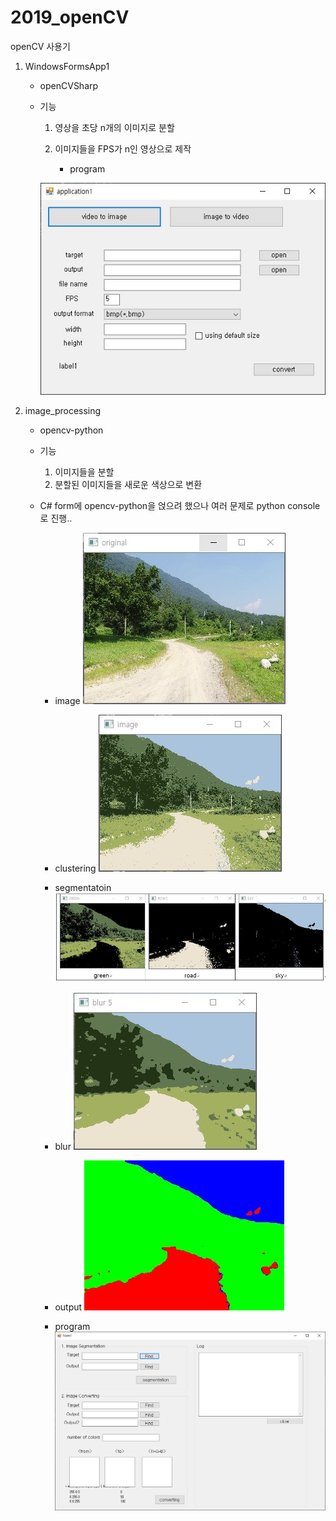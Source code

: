 # 2019_openCV
 openCV 사용기

1. WindowsFormsApp1
    - openCVSharp
    - 기능
        1. 영상을 초당 n개의 이미지로 분할
        2. 이미지들을 FPS가 n인 영상으로 제작

            - program

        ![application1](./sample_image/application1.JPG)


2. image_processing
    - opencv-python
    - 기능
        1. 이미지들을 분할
        2. 분할된 이미지들을 새로운 색상으로 변환

    - C# form에 opencv-python을 얹으려 했으나 여러 문제로 python console로 진행..

        - image
            ![original_image](./sample_image/image_processing_origin.jpg)

        - clustering
            ![clustering](./sample_image/image_processing_cluster.jpg)

        - segmentatoin
            ![segmentation](./sample_image/image_processing_segmentation.JPG)

        - blur
            ![blur](./sample_image/image_processing_blur.jpg)

        - output
            ![output](./sample_image/image_processing_output.jpg)

        - program
            ![application3](./sample_image/application3.png)
